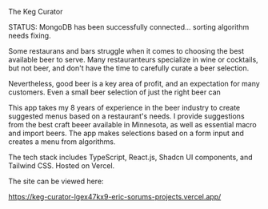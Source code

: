 The Keg Curator

STATUS: MongoDB has been successfully connected... sorting algorithm needs fixing.

Some restaurans and bars struggle when it comes to choosing the best available beer to serve.  Many restauranteurs specialize in wine or cocktails, but not beer, and don't have the time to carefully curate a beer selection.

Nevertheless, good beer is a key area of profit, and an expectation for many customers.  Even a small beer selection of just the right beer can 

This app takes my 8 years of experience in the beer industry to create suggested menus based on a restaurant's needs.  I provide suggestions from the best craft beeer available in Minnesota, as well as essential macro and import beers.  The app makes selections based on a form input and creates a menu from algorithms.

The tech stack includes TypeScript, React.js, Shadcn UI components, and Tailwind CSS.  Hosted on Vercel.

The site can be viewed here:

https://keg-curator-lgex47kx9-eric-sorums-projects.vercel.app/